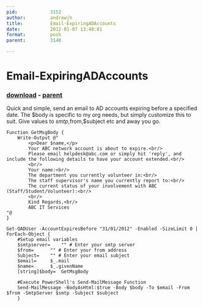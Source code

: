 ```yaml
---
pid:            3152
author:         andrewjh
title:          Email-ExpiringADAccounts
date:           2012-01-07 13:48:01
format:         posh
parent:         3140

---
```


# Email-ExpiringADAccounts

### [download](Scripts\3152.ps1) - [parent](Scripts\3140.md)

Quick and simple, send an email to AD accounts expiring before a specified date.  The $body is specific to my org needs, but simply customize this to suit.  Give values to $smtp,$from,$subject etc and away you go.

```posh
Function GetMsgBody {
	Write-Output @"
		<p>Dear $name,</p>
		Your ABC network account is about to expire.<br/>
		Please email helpdesk@abc.com or simply hit 'reply', and include the following details to have your account extended.<br/>
		<br/>
		Your name:<br/>
		The department you currently volunteer in:<br/>
		The staff supervisor's name you currently report to:<br/>
		The current status of your involvement with ABC (Staff/Student/Volunteer):<br/>
		<br/>
		Kind Regards,<br/>
		ABC IT Services
"@
}

Get-QADUser -AccountExpiresBefore "31/01/2012" -Enabled -SizeLimit 0 | ForEach-Object {
	#Setup email variables
	$smtpserver=	"" # Enter your smtp server
	$from=		"" # Enter your from address
	Subject=	"" # Enter your email subject
	$email=		$_.mail
	$name=		$_.givenName
	[string]$body=	GetMsgBody
	
	#Execute PowerShell's Send-MailMessage Function
	Send-MailMessage -BodyAsHtml:$true -Body $body -To $email -From $from -SmtpServer $smtp -Subject $subject
	}
```
